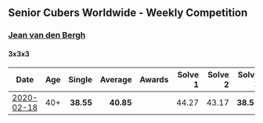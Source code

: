## Senior Cubers Worldwide - Weekly Competition
### [Jean van den Bergh](../jean_van_den_bergh.md)

#### 3x3x3

| Date | Age | Single | Average | Awards | Solve 1 | Solve 2 | Solve 3 | Solve 4 | Solve 5 | Video |
| :--: | :--: | --: | --: | :--: | --: | --: | --: | --: | --: | :-- |
| [2020-02-18](../../results/333/2020-02-18.md) | 40+ | **38.55** | **40.85** |  | 44.27 | 43.17 | **38.55** | 39.23 | 40.14 | [Link](https://www.facebook.com/events/2558750947697073/permalink/2564174693821365/) |


<!-- Global site tag (gtag.js) - Google Analytics -->
<script async src="https://www.googletagmanager.com/gtag/js?id=UA-86348435-3"></script>
<script>window.dataLayer = window.dataLayer || []; function gtag() {dataLayer.push(arguments);} gtag('js', new Date()); gtag('config', 'UA-86348435-3');</script>
